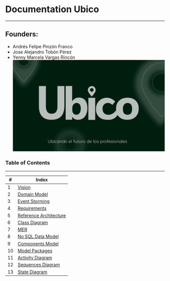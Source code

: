 # Documentation Ubico
___
## Founders:
* Andrés Felipe Pinzón Franco
* Jose Alejandro Tobón Pérez
* Yenny Marcela Vargas Rincón
![Logo y Eslogan Ubico](logoEslogan.png "Ubico logo")

### Table of Contents
___
<!-- Tabla de contenido-->

| # | Index |
|---|-------|
| 1 |[Vision](Vision.md)|
| 2 |[Domain Model](Domain_Model.md)|
| 3 |[Event Storming](Event_Storming.md)
| 4 |[Requirements](Requirements.md)
| 5 |[Reference Architecture](Reference_Architecture-md.md)
| 6 |[Class Diagram](Class_Diagram.md)
| 7 |[MER](MER.md)
| 8 |[No SQL Data Model](No_SQL_Data_Model.md)
| 9 |[Components Model](Components_Model.md)
| 10 |[Model Packages](Packages_Model.md)
| 11|[Activity Diagram](Activity_Diagram.md)
| 12|[Sequences Diagram](Sequences_Diagram.md)
| 13|[State Diagram](State_Diagram.md)
